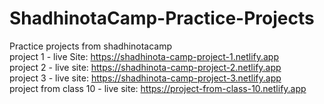 # ShadhinotaCamp-Practice-Projects
Practice projects from shadhinotacamp <br/>
project 1 - live Site: https://shadhinota-camp-project-1.netlify.app <br />
project 2 - live site: https://shadhinota-camp-project-2.netlify.app <br />
project 3 - live site: https://shadhinota-camp-project-3.netlify.app <br />
project from class 10 - live site: https://project-from-class-10.netlify.app <br />
